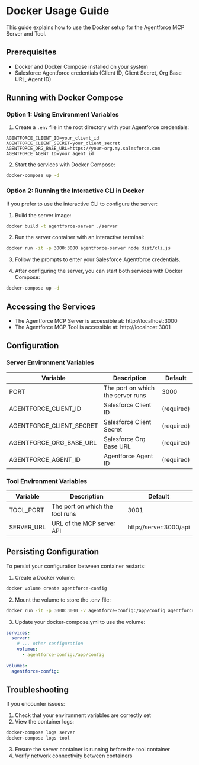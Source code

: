 # Docker Usage Guide

This guide explains how to use the Docker setup for the Agentforce MCP Server and Tool.

## Prerequisites

- Docker and Docker Compose installed on your system
- Salesforce Agentforce credentials (Client ID, Client Secret, Org Base URL, Agent ID)

## Running with Docker Compose

### Option 1: Using Environment Variables

1. Create a `.env` file in the root directory with your Agentforce credentials:

```env
AGENTFORCE_CLIENT_ID=your_client_id
AGENTFORCE_CLIENT_SECRET=your_client_secret
AGENTFORCE_ORG_BASE_URL=https://your-org.my.salesforce.com
AGENTFORCE_AGENT_ID=your_agent_id
```

2. Start the services with Docker Compose:

```bash
docker-compose up -d
```

### Option 2: Running the Interactive CLI in Docker

If you prefer to use the interactive CLI to configure the server:

1. Build the server image:

```bash
docker build -t agentforce-server ./server
```

2. Run the server container with an interactive terminal:

```bash
docker run -it -p 3000:3000 agentforce-server node dist/cli.js
```

3. Follow the prompts to enter your Salesforce Agentforce credentials.

4. After configuring the server, you can start both services with Docker Compose:

```bash
docker-compose up -d
```

## Accessing the Services

- The Agentforce MCP Server is accessible at: http://localhost:3000
- The Agentforce MCP Tool is accessible at: http://localhost:3001

## Configuration

### Server Environment Variables

| Variable | Description | Default |
|----------|-------------|---------|
| PORT | The port on which the server runs | 3000 |
| AGENTFORCE_CLIENT_ID | Salesforce Client ID | (required) |
| AGENTFORCE_CLIENT_SECRET | Salesforce Client Secret | (required) |
| AGENTFORCE_ORG_BASE_URL | Salesforce Org Base URL | (required) |
| AGENTFORCE_AGENT_ID | Agentforce Agent ID | (required) |

### Tool Environment Variables

| Variable | Description | Default |
|----------|-------------|---------|
| TOOL_PORT | The port on which the tool runs | 3001 |
| SERVER_URL | URL of the MCP server API | http://server:3000/api |

## Persisting Configuration

To persist your configuration between container restarts:

1. Create a Docker volume:

```bash
docker volume create agentforce-config
```

2. Mount the volume to store the .env file:

```bash
docker run -it -p 3000:3000 -v agentforce-config:/app/config agentforce-server node dist/cli.js
```

3. Update your docker-compose.yml to use the volume:

```yaml
services:
  server:
    # ... other configuration
    volumes:
      - agentforce-config:/app/config
      
volumes:
  agentforce-config:
```

## Troubleshooting

If you encounter issues:

1. Check that your environment variables are correctly set
2. View the container logs:

```bash
docker-compose logs server
docker-compose logs tool
```

3. Ensure the server container is running before the tool container
4. Verify network connectivity between containers